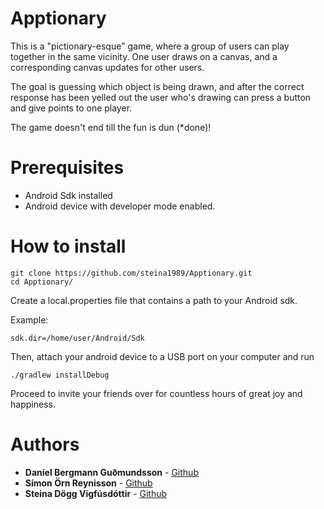 # Apptionary

This is a "pictionary-esque" game, where a group of users can play together in the same vicinity. One user draws on a canvas, and a corresponding canvas updates for other users. 

The goal is guessing which object is being drawn, and after the correct response has been yelled out the user who's drawing can press a button and give points to one player. 

The game doesn't end till the fun is dun (*done)!

# Prerequisites
* Android Sdk installed
* Android device with developer mode enabled.

# How to install
```
git clone https://github.com/steina1989/Apptionary.git
cd Apptionary/
```
Create a local.properties file that contains a path to your Android sdk.

Example:
```
sdk.dir=/home/user/Android/Sdk
```
Then, attach your android device to a USB port on your computer and run
```
./gradlew installDebug
```

Proceed to invite your friends over for countless hours of great joy and happiness.

# Authors
* **Daníel Bergmann Guðmundsson** - [Github](https://github.com/dbg10)
* **Símon Örn Reynisson** - [Github](https://github.com/Durtur)
* **Steina Dögg Vigfúsdóttir** - [Github](https://github.com/steina1989)